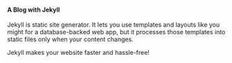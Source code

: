 #### A Blog with Jekyll

Jekyll is static site generator. It lets you use templates and layouts like
you might for a database-backed web app, but it processes those templates into
static files only when your content changes.

Jekyll makes your website faster and hassle-free!
